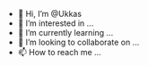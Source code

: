 - 👋 Hi, I’m @Ukkas
- 👀 I’m interested in ...
- 🌱 I’m currently learning ...
- 💞️ I’m looking to collaborate on ...
- 📫 How to reach me ...

<!---
Ukkas/Ukkas is a ✨ special ✨ repository because its `README.md` (this file) appears on your GitHub profile.
You can click the Preview link to take a look at your changes.
--->
